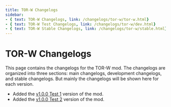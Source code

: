 ```yaml
---
title: TOR-W Changelogs
sidebar:
- { text: TOR-W Changelogs, link: /changelogs/tor-w/tor-w.html}
- { text: TOR-W Test Changelogs, link: /changelogs/tor-w/dev.html}
- { text: TOR-W Stable Changelogs, link: /changelogs/tor-w/stable.html}
---
```

# TOR-W Changelogs
This page contains the changelogs for the TOR-W mod. The changelogs are organized into three sections: main changelogs, development changelogs, and stable changelogs. But mainly the changelogs will be shown here for each version.

- Added the [v1.0.0 Test 1](https://github.com/TownofReworked/TOR-W-MiraAPI/releases/tag/v1.0.0-test.1) version of the mod.
- Added the [v1.0.0 Test 2](https://github.com/TownofReworked/TOR-W-MiraAPI/releases/tag/v1.0.0-test.2) version of the mod.